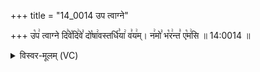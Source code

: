 +++
title = "14_0014 उप त्वाग्ने"

+++
उ꣡प꣢ त्वाग्ने दि꣣वे꣡दि꣢वे꣣ दो꣡षा꣢वस्तर्धि꣣या꣢ व꣣य꣢म्। न꣢मो꣣ भ꣡र꣢न्त꣣ ए꣡म꣢सि ॥ 14:0014 ॥

<details><summary>विस्वर-मूलम् (VC)</summary>

उप त्वाग्ने दिवेदिवे दोषावस्तर्धिया वयम् । नमो भरन्त एमसि ॥१४॥
</details>